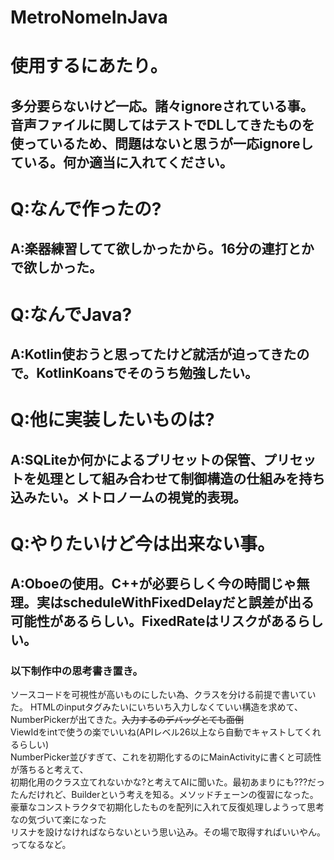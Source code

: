 # MetroNomeInJava

# 使用するにあたり。
## 多分要らないけど一応。諸々ignoreされている事。音声ファイルに関してはテストでDLしてきたものを使っているため、問題はないと思うが一応ignoreしている。何か適当に入れてください。

# Q:なんで作ったの?
##    A:楽器練習してて欲しかったから。16分の連打とかで欲しかった。

# Q:なんでJava?
##    A:Kotlin使おうと思ってたけど就活が迫ってきたので。KotlinKoansでそのうち勉強したい。

# Q:他に実装したいものは?
## A:SQLiteか何かによるプリセットの保管、プリセットを処理として組み合わせて制御構造の仕組みを持ち込みたい。メトロノームの視覚的表現。

# Q:やりたいけど今は出来ない事。
## A:Oboeの使用。C++が必要らしく今の時間じゃ無理。実はscheduleWithFixedDelayだと誤差が出る可能性があるらしい。FixedRateはリスクがあるらしい。

### 以下制作中の思考書き置き。 
ソースコードを可視性が高いものにしたい為、クラスを分ける前提で書いていた。 
HTMLのinputタグみたいにいちいち入力しなくていい構造を求めて、NumberPickerが出てきた。~~入力するのデバッグとても面倒~~  
ViewIdをintで使うの楽でいいね(APIレベル26以上なら自動でキャストしてくれるらしい)  
NumberPicker並びすぎて、これを初期化するのにMainActivityに書くと可読性が落ちると考えて、  
    初期化用のクラス立てれないかな?と考えてAIに聞いた。最初あまりにも???だったんだけれど、Builderという考えを知る。メソッドチェーンの復習になった。  
        豪華なコンストラクタで初期化したものを配列に入れて反復処理しようって思考なの気づいて楽になった  
リスナを設けなければならないという思い込み。その場で取得すればいいやん。ってなるなど。  
